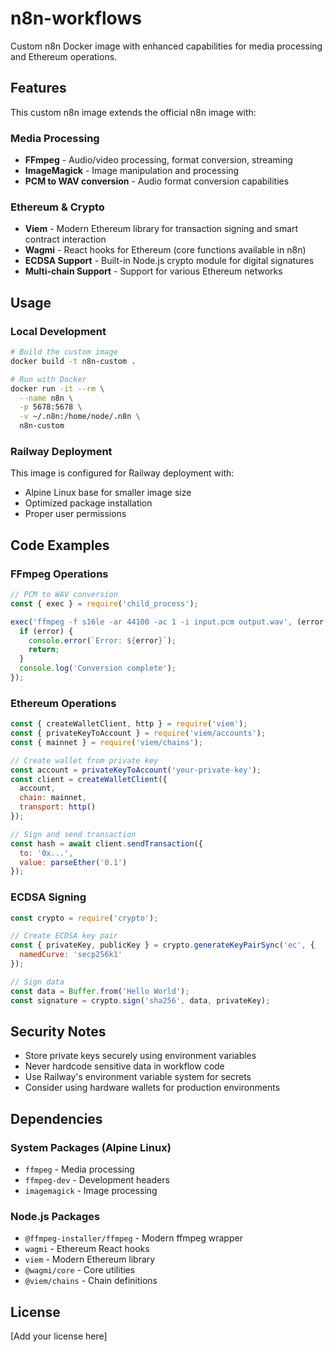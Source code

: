 # n8n-workflows

Custom n8n Docker image with enhanced capabilities for media processing and Ethereum operations.

## Features

This custom n8n image extends the official n8n image with:

### Media Processing
- **FFmpeg** - Audio/video processing, format conversion, streaming
- **ImageMagick** - Image manipulation and processing
- **PCM to WAV conversion** - Audio format conversion capabilities

### Ethereum & Crypto
- **Viem** - Modern Ethereum library for transaction signing and smart contract interaction
- **Wagmi** - React hooks for Ethereum (core functions available in n8n)
- **ECDSA Support** - Built-in Node.js crypto module for digital signatures
- **Multi-chain Support** - Support for various Ethereum networks

## Usage

### Local Development
```bash
# Build the custom image
docker build -t n8n-custom .

# Run with Docker
docker run -it --rm \
  --name n8n \
  -p 5678:5678 \
  -v ~/.n8n:/home/node/.n8n \
  n8n-custom
```

### Railway Deployment
This image is configured for Railway deployment with:
- Alpine Linux base for smaller image size
- Optimized package installation
- Proper user permissions

## Code Examples

### FFmpeg Operations
```javascript
// PCM to WAV conversion
const { exec } = require('child_process');

exec('ffmpeg -f s16le -ar 44100 -ac 1 -i input.pcm output.wav', (error, stdout, stderr) => {
  if (error) {
    console.error(`Error: ${error}`);
    return;
  }
  console.log('Conversion complete');
});
```

### Ethereum Operations
```javascript
const { createWalletClient, http } = require('viem');
const { privateKeyToAccount } = require('viem/accounts');
const { mainnet } = require('viem/chains');

// Create wallet from private key
const account = privateKeyToAccount('your-private-key');
const client = createWalletClient({
  account,
  chain: mainnet,
  transport: http()
});

// Sign and send transaction
const hash = await client.sendTransaction({
  to: '0x...',
  value: parseEther('0.1')
});
```

### ECDSA Signing
```javascript
const crypto = require('crypto');

// Create ECDSA key pair
const { privateKey, publicKey } = crypto.generateKeyPairSync('ec', {
  namedCurve: 'secp256k1'
});

// Sign data
const data = Buffer.from('Hello World');
const signature = crypto.sign('sha256', data, privateKey);
```

## Security Notes

- Store private keys securely using environment variables
- Never hardcode sensitive data in workflow code
- Use Railway's environment variable system for secrets
- Consider using hardware wallets for production environments

## Dependencies

### System Packages (Alpine Linux)
- `ffmpeg` - Media processing
- `ffmpeg-dev` - Development headers
- `imagemagick` - Image processing

### Node.js Packages
- `@ffmpeg-installer/ffmpeg` - Modern ffmpeg wrapper
- `wagmi` - Ethereum React hooks
- `viem` - Modern Ethereum library
- `@wagmi/core` - Core utilities
- `@viem/chains` - Chain definitions

## License

[Add your license here]
